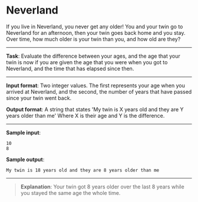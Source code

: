 # Neverland

If you live in Neverland, you never get any older! You and your twin go to Neverland for an afternoon, then your twin goes back home and you stay. Over time, how much older is your twin than you, and how old are they? 

---

**Task**: Evaluate the difference between your ages, and the age that your twin is now if you are given the age that you were when you got to Neverland, and the time that has elapsed since then. 

---
 
**Input format**: Two integer values. The first represents your age when you arrived at Neverland, and the second, the number of years that have passed since your twin went back. 
 
**Output format**: A string that states 'My twin is X years old and they are Y years older than me' Where X is their age and Y is the difference.  

---
 
**Sample input**:  
```
10  
8 
```
 
**Sample output**: 
```
My twin is 18 years old and they are 8 years older than me
```

---

>**Explanation**: Your twin got 8 years older over the last 8 years while you stayed the same age the whole time.